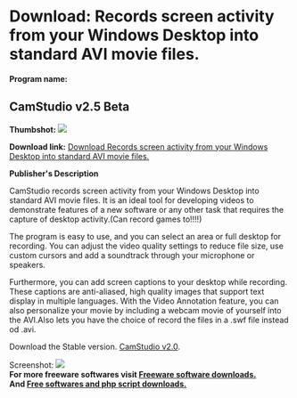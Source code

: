 # Download: Records screen activity from your Windows Desktop into standard AVI movie files.

**Program name:**

## CamStudio v2.5 Beta

  
**Thumbshot:** ![](http://www.freewarefiles.com/screenshot/camstudio_md.gif)   
  
**Download link:** [Download Records screen activity from your Windows Desktop into standard AVI movie files.](http://freesoftwares.boysofts.com/CamStudio-V-Beta_program_18960.html)  
  


**Publisher's Description**  
  


CamStudio records screen activity from your Windows Desktop into standard AVI movie files. It is an ideal tool for developing videos to demonstrate features of a new software or any other task that requires the capture of desktop activity.(Can record games to!!!!) 

The program is easy to use, and you can select an area or full desktop for recording. You can adjust the video quality settings to reduce file size, use custom cursors and add a soundtrack through your microphone or speakers. 

Furthermore, you can add screen captions to your desktop while recording. These captions are anti-aliased, high quality images that support text display in multiple languages. With the Video Annotation feature, you can also personalize your movie by including a webcam movie of yourself into the AVI.Also lets you have the choice of record the files in a .swf file instead od .avi. 

Download the Stable version. [CamStudio v2.0](http://superb-east.dl.sourceforge.net/sourceforge/camstudio/Camstudio-2.0-w32.zip). 

  
  
Screenshot: ![](http://www.freewarefiles.com/screenshot/camstudio.gif)   
**For more freeware softwares visit [Freeware software downloads.](http://freesoftwares.boysofts.com/)**   
**And [Free softwares and php script downloads.](http://www.boysofts.com/)**

